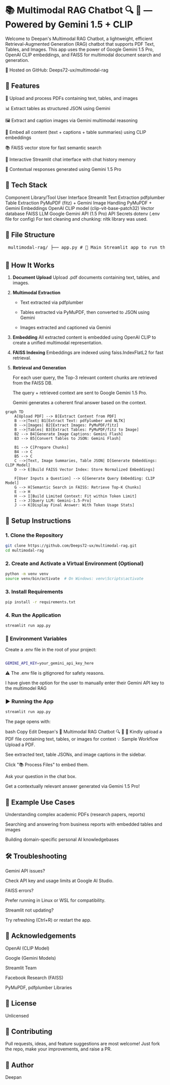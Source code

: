 # 📚 Multimodal RAG Chatbot 🔍 🤖 — Powered by Gemini 1.5 + CLIP
Welcome to Deepan's Multimodal RAG Chatbot, a lightweight, efficient Retrieval-Augmented Generation (RAG) chatbot that supports PDF Text, Tables, and Images.
This app uses the power of Google Gemini 1.5 Pro, OpenAI CLIP embeddings, and FAISS for multimodal document search and generation.


🔗 Hosted on GitHub: Deeps72-ux/multimodal-rag

## 🚀 Features
📄 Upload and process PDFs containing text, tables, and images

📊 Extract tables as structured JSON using Gemini

🖼️ Extract and caption images via Gemini multimodal reasoning

🧠 Embed all content (text + captions + table summaries) using CLIP embeddings

📚 FAISS vector store for fast semantic search

💬 Interactive Streamlit chat interface with chat history memory

🤖 Contextual responses generated using Gemini 1.5 Pro

## 🧰 Tech Stack

Component	Library/Tool
User Interface	Streamlit
Text Extraction	pdfplumber
Table Extraction	PyMuPDF (fitz) + Gemini
Image Handling	PyMuPDF + Gemini
Embeddings	OpenAI CLIP model (clip-vit-base-patch32)
Vector database	FAISS
LLM	Google Gemini API (1.5 Pro)
API Secrets	dotenv (.env file for config)
For text cleaning and chunking: nltk library was used.

## 📁 File Structure
<pre> multimodal-rag/ ├── app.py # 🎯 Main Streamlit app to run the Multimodal RAG pipeline ├── requirements.txt # 📦 List of required Python packages ├── .env # 🔐 Environment file containing the Gemini API key (excluded from Git) ├── README.md # 📘 Project overview and usage instructions └── modules/ # 🏗️ Modular components used to build the multimodal RAG model ├── pdf_text_extractor.py ├── table_extractor.py ├── image_extractor.py ├── vector_db.py └── chatbot.py </pre>

## 🧪 How It Works
1. **Document Upload**
    Upload .pdf documents containing text, tables, and images.

2. **Multimodal Extraction**

   - Text extracted via pdfplumber

   - Tables extracted via PyMuPDF, then converted to JSON using Gemini

   - Images extracted and captioned via Gemini

3. **Embedding**
     All extracted content is embedded using OpenAI CLIP to create a unified multimodal representation.

4. **FAISS Indexing**
     Embeddings are indexed using faiss.IndexFlatL2 for fast retrieval.

5. **Retrieval and Generation**

    For each user query, the Top-3 relevant content chunks are retrieved from the FAISS DB.

    The query + retrieved context are sent to Google Gemini 1.5 Pro.

    Gemini generates a coherent final answer based on the context.


```mermaid
graph TD
    A[Upload PDF] --> B[Extract Content from PDF]
    B -->|Text| B1[Extract Text: pdfplumber and NLTK]
    B -->|Images| B2[Extract Images: PyMuPDF/fitz]
    B -->|Tables| B3[Extract Tables: PyMuPDF/fitz to Image]
    B2 --> B4[Generate Image Captions: Gemini Flash]
    B3 --> B5[Convert Tables to JSON: Gemini Flash]
    
    B1 --> C[Prepare Chunks]
    B4 --> C
    B5 --> C
    C -->|Text, Image Summaries, Table JSON| D[Generate Embeddings: CLIP Model]
    D --> E[Build FAISS Vector Index: Store Normalized Embeddings]
    
    F[User Inputs a Question] --> G[Generate Query Embedding: CLIP Model]
    G --> H[Semantic Search in FAISS: Retrieve Top-K Chunks]
    E --> H
    H --> I[Build Limited Context: Fit within Token Limit]
    I --> J[Query LLM: Gemini-1.5-Pro]
    J --> K[Display Final Answer: With Token Usage Stats]

```


## 📝 Setup Instructions
### 1. Clone the Repository
``` bash
git clone https://github.com/Deeps72-ux/multimodal-rag.git
cd multimodal-rag
```

### 2. Create and Activate a Virtual Environment (Optional)
```bash
python -m venv venv
source venv/bin/activate  # On Windows: venv\Scripts\activate
```
### 3. Install Requirements
```bash
pip install -r requirements.txt
```
### 4. Run the Application
```bash
streamlit run app.py
```

### 🔐 Environment Variables
Create a .env file in the root of your project:

```bash

GEMINI_API_KEY=your_gemini_api_key_here
```
⚠️ The .env file is gitignored for safety reasons.

I have given the option for the user to manually enter their Gemini API key to the multimodel RAG 

### ▶️ Running the App
```bash
streamlit run app.py
```
The page opens with:

bash
Copy
Edit
Deepan's 🙂  Multimodal RAG Chatbot 🔍 🤖 
📎 Kindly upload a PDF file containing text, tables, or images for context
💡 Sample Workflow
Upload a PDF.

See extracted text, table JSONs, and image captions in the sidebar.

Click "📚 Process Files" to embed them.

Ask your question in the chat box.

Get a contextually relevant answer generated via Gemini 1.5 Pro!

## 🧪 Example Use Cases
Understanding complex academic PDFs (research papers, reports)

Searching and answering from business reports with embedded tables and images

Building domain-specific personal AI knowledgebases

## 🛠️ Troubleshooting
Gemini API issues?

Check API key and usage limits at Google AI Studio.

FAISS errors?

Prefer running in Linux or WSL for compatibility.

Streamlit not updating?

Try refreshing (Ctrl+R) or restart the app.

## 🙏 Acknowledgements
OpenAI (CLIP Model)

Google (Gemini Models)

Streamlit Team

Facebook Research (FAISS)

PyMuPDF, pdfplumber Libraries

## 📜 License
Unlicensed

## 🤝 Contributing
Pull requests, ideas, and feature suggestions are most welcome!
Just fork the repo, make your improvements, and raise a PR.

## 👋 Author
Deepan





